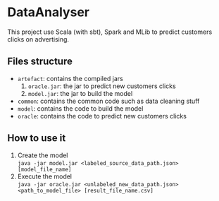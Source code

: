 # DataAnalyser

This project use Scala (with sbt), Spark and MLib to predict customers clicks on advertising.

## Files structure

- `artefact`: contains the compiled jars
    1. `oracle.jar`: the jar to predict new customers clicks
    2. `model.jar`: the jar to build the model
- `common`: contains the common code such as data cleaning stuff
- `model`: contains the code to build the model
- `oracle`: contains the code to predict new customers clicks

## How to use it

1. Create the model  
    `java -jar model.jar <labeled_source_data_path.json> [model_file_name]`
2. Execute the model  
    `java -jar oracle.jar <unlabeled_new_data_path.json> <path_to_model_file> [result_file_name.csv]`